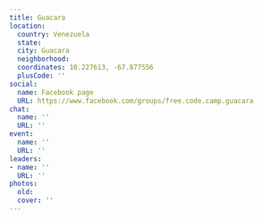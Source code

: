 ```yaml
---
title: Guacara
location:
  country: Venezuela
  state: 
  city: Guacara
  neighborhood: 
  coordinates: 10.227613, -67.877556
  plusCode: ''
social:
  name: Facebook page
  URL: https://www.facebook.com/groups/free.code.camp.guacara
chat:
  name: ''
  URL: ''
event:
  name: ''
  URL: ''
leaders:
- name: ''
  URL: ''
photos:
  old: 
  cover: ''
---
```

